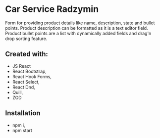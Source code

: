 # Car Service Radzymin
Form for providing product details like name, description, state and bullet points.
Product description can be formatted as it is a text editor field. 
Product bullet points are a list with dynamically added fields and drag'n drop sorting feature.


## Created with:
- JS React
- React Bootstrap,
- React Hook Forms,
- React Select, 
- React Dnd,
- Quill,
- ZOD


## Installation
- npm i,
- npm start
